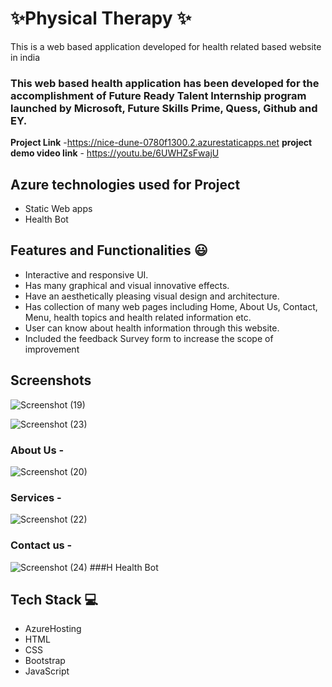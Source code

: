 #  ✨Physical Therapy   ✨

This is a web based application developed for health related based website in india

### This web based health application has been developed for the accomplishment of Future Ready Talent Internship program launched by Microsoft, Future Skills Prime, Quess, Github and EY.


**Project Link** -https://nice-dune-0780f1300.2.azurestaticapps.net
**project demo video link** - https://youtu.be/6UWHZsFwajU

## Azure technologies used for Project

- Static Web apps
- Health Bot

## Features and Functionalities 😃

- Interactive and responsive UI.
- Has many graphical and visual innovative effects.
- Have an aesthetically pleasing visual design and architecture.
- Has collection of many web pages including Home, About Us, Contact, Menu, health topics and health related information etc.
- User can know about health information through this website.
- Included the feedback Survey form to increase the scope of improvement 

## Screenshots



![Screenshot (19)](https://user-images.githubusercontent.com/118799885/204204684-c25d5e4d-7039-4fa2-b9b4-60b25f155810.png)

   ![Screenshot (23)](https://user-images.githubusercontent.com/118799885/204204707-6490db04-d7cb-48d2-89ac-40e0b7cfd7e4.png)


### About Us -

![Screenshot (20)](https://user-images.githubusercontent.com/118799885/204204699-ba3b0204-54b5-482c-9c65-d8c6e9f78f86.png)


### Services -

![Screenshot (22)](https://user-images.githubusercontent.com/118799885/204204730-2a070838-9443-40db-945f-8b58e4d7f4ad.png)


### Contact us -



![Screenshot (24)](https://user-images.githubusercontent.com/118799885/204204746-bb099542-89a6-4243-8665-cdbe213b716f.png)
###H Health Bot




## Tech Stack 💻

- AzureHosting
- HTML
- CSS
- Bootstrap
- JavaScript


